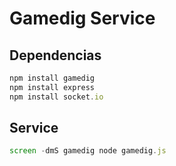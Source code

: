 # Gamedig Service

## Dependencias

```javascript
npm install gamedig
npm install express
npm install socket.io
```

## Service
```javascript
screen -dmS gamedig node gamedig.js
```
